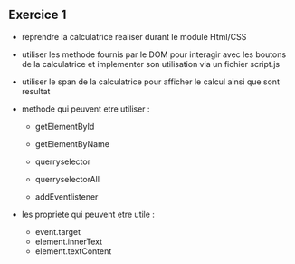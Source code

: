 ## Exercice 1 

- reprendre la calculatrice realiser durant le module Html/CSS

- utiliser les methode fournis par le DOM pour interagir avec les boutons de la calculatrice et implementer son utilisation via un fichier script.js

- utiliser le span de la calculatrice pour afficher le calcul ainsi que sont resultat 

- methode qui peuvent etre utiliser  : 
    - getElementById
    - getElementByName
    - querryselector
    - querryselectorAll

    - addEventlistener

- les propriete qui peuvent etre utile :
    - event.target
    - element.innerText
    - element.textContent